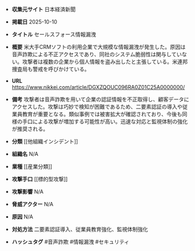 - **収集元サイト**
日本経済新聞

- **掲載日**
2025-10-10

- **タイトル**
セールスフォース情報漏洩

- **概要**
米大手CRMソフトの利用企業で大規模な情報漏洩が発生した。原因は音声詐欺による不正アクセスであり、同社のシステム脆弱性は関与していない。攻撃者は複数の企業から個人情報を盗み出したと主張している。米連邦捜査局も警戒を呼びかけている。

- **URL**
https://www.nikkei.com/article/DGXZQOUC096RA0Z01C25A0000000/

- **備考**
攻撃者は音声詐欺を用いて企業の認証情報を不正取得し、顧客データにアクセスした。攻撃は巧妙で検知が困難であるため、二要素認証の導入や従業員教育が重要となる。類似事例では被害拡大が確認されており、今後も同様の手口による攻撃が増加する可能性が高い。迅速な対応と監視体制の強化が推奨される。

- **分類**
[[他組織インシデント]]

- **組織名**
N/A

- **業種**
[[産業分類]]

- **攻撃手口**
[[標的型攻撃]]

- **攻撃影響**
N/A

- **脅威アクター**
N/A

- **原因**
N/A

- **対処方法**
二要素認証導入、従業員教育強化、監視体制強化

- **ハッシュタグ**
#音声詐欺 #情報漏洩 #セキュリティ
